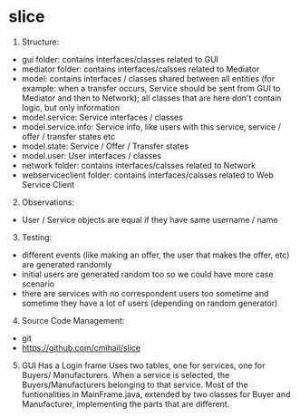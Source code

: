 slice
=====

1. Structure:
  - gui folder: contains interfaces/classes related to GUI
  - mediator folder: contains interfaces/calsses related to Mediator
  - model: contains interfaces / classes shared between all entities
  (for example: when a transfer occurs, Service should be sent from GUI
  to Mediator and then to Network); all classes that are here don't
  contain logic, but only information
  - model.service: Service interfaces / classes
  - model.service.info: Service info, like users with this service,
    service / offer / transfer states etc
  - model.state: Service / Offer / Transfer states
  - model.user: User interfaces / classes
  - network folder: contains interfaces/calsses related to Network
  - webserviceclient folder: contains interfaces/calsses related to Web
    Service Client

2. Observations:
  - User / Service objects are equal if they have same username / name

3. Testing:
  - different events (like making an offer, the user that makes the
    offer, etc) are generated randomly
  - initial users are generated random too so we could have more case
    scenario
  - there are services with no correspondent users too sometime and
    sometime they have a lot of users (depending on random generator)

4. Source Code Management:
  - git
  - https://github.com/cmihail/slice

5. GUI
	Has a Login frame
	Uses two tables, one for services, one for Buyers/ Manufacturers. When a service is selected, the Buyers/Manufacturers belonging to that service.
	Most of the funtionalities in MainFrame.java, extended by two classes for Buyer and Manufacturer, implementing the parts that are different.
